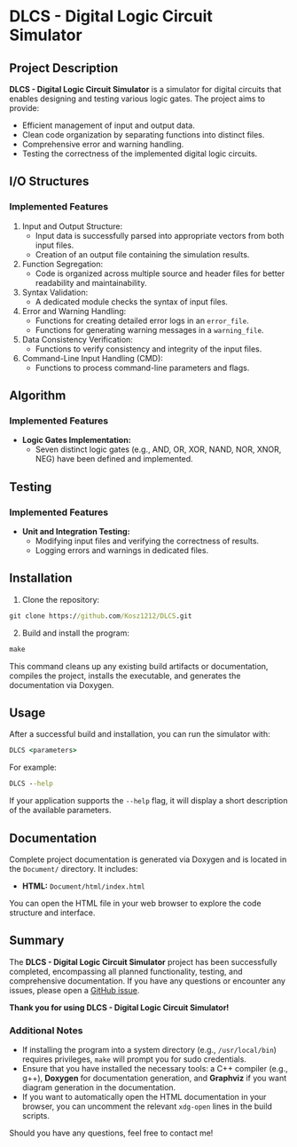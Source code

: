 # DLCS - Digital Logic Circuit Simulator
## Project Description

**DLCS - Digital Logic Circuit Simulator** is a simulator for digital circuits that enables designing and testing various logic gates. The project aims to provide:
  - Efficient management of input and output data.
  - Clean code organization by separating functions into distinct files.
  - Comprehensive error and warning handling.
  - Testing the correctness of the implemented digital logic circuits.

## I/O Structures
### Implemented Features
1. Input and Output Structure:
    - Input data is successfully parsed into appropriate vectors from both input files.
    - Creation of an output file containing the simulation results.
2. Function Segregation:
    - Code is organized across multiple source and header files for better readability and maintainability.
3. Syntax Validation:
    - A dedicated module checks the syntax of input files.
4. Error and Warning Handling:
    - Functions for creating detailed error logs in an `error_file`.
    - Functions for generating warning messages in a `warning_file`.
5. Data Consistency Verification:
    - Functions to verify consistency and integrity of the input files.
6. Command-Line Input Handling (CMD):
    - Functions to process command-line parameters and flags.

## Algorithm
### Implemented Features
- **Logic Gates Implementation:**
  - Seven distinct logic gates (e.g., AND, OR, XOR, NAND, NOR, XNOR, NEG) have been defined and implemented.

## Testing
### Implemented Features
- **Unit and Integration Testing:**
  - Modifying input files and verifying the correctness of results.
  - Logging errors and warnings in dedicated files.

## Installation
1. Clone the repository:
``` cmd
git clone https://github.com/Kosz1212/DLCS.git
```
2. Build and install the program:
``` cmd
make
```
This command cleans up any existing build artifacts or documentation, compiles the project, installs the executable, and generates the documentation via Doxygen.

## Usage
After a successful build and installation, you can run the simulator with:
``` cmd
DLCS <parameters>
```
For example:
``` cmd
DLCS --help
```
If your application supports the `--help` flag, it will display a short description of the available parameters.

## Documentation
Complete project documentation is generated via Doxygen and is located in the `Document/` directory. It includes:

- **HTML:** `Document/html/index.html`

You can open the HTML file in your web browser to explore the code structure and interface.

## Summary
The **DLCS - Digital Logic Circuit Simulator** project has been successfully completed, encompassing all planned functionality, testing, and comprehensive documentation. If you have any questions or encounter any issues, please open a [GitHub issue](https://github.com/Kosz1212/DLCS/issues).

**Thank you for using DLCS - Digital Logic Circuit Simulator!**

### Additional Notes
- If installing the program into a system directory (e.g., `/usr/local/bin`) requires privileges, `make` will prompt you for sudo credentials.
- Ensure that you have installed the necessary tools: a C++ compiler (e.g., g++), **Doxygen** for documentation generation, and **Graphviz** if you want diagram generation in the documentation.
- If you want to automatically open the HTML documentation in your browser, you can uncomment the relevant `xdg-open` lines in the build scripts.

Should you have any questions, feel free to contact me!
